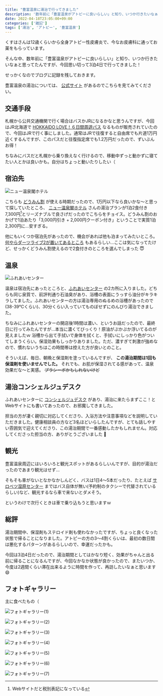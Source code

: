 ```yaml
---
title: "豊富温泉に湯治で行ってきました"
description: '数年前に「豊富温泉がアトピーに良いらしい」と知り、いつか行きたいなぁと思ってたんですが、今回思い切って3泊4日で行ってきました！'
date: 2022-04-18T23:05:00+09:00
categories: ['雑記']
tags: ['湯治', 'アトピー', '豊富温泉']
---
```


くすはさんは12歳くらいから全身アトピー性皮膚炎で、今なお皮膚科に通ってお薬をもらっています。

そんな中、数年前に「豊富温泉がアトピーに良いらしい」と知り、いつか行きたいなぁと思ってたんですが、今回思い切って3泊4日で行ってきました！

せっかくなのでブログに記録を残しておきます。

豊富温泉の湯治については、 [公式サイト](https://toyotomi-onsen.com/) があるのでこちらを見てみてください。

<!--more-->

## 交通手段

札幌から公共交通機関で行く場合はバスかJRになるかなと思うんですが、今回はJR北海道で [HOKKAIDO LOVE！６日間周遊パス](https://www.jrhokkaido.co.jp/hokkaidolove/index.html) なるものが販売されていたので、今回はJRで行く事にしました。通常はJRで往復すると自由席でも片道1万円近くするんですが、このパスだと往復指定席でも1.2万円だったので、ずいぶんお得！

ちなみにバスだと札幌から乗り換えなく行けるので、移動中ずっと動かずに寝てたい人とかは良いかも。自分はちょっと動いたりしたい（

## 宿泊先

![ニュー温泉閣ホテル](1.jpg)

こちらも [どうみん割](https://douminwari.jp/) が使える時期だったので、1万円以下なら良いかな〜と思って探していたところ、 [ニュー温泉閣ホテル](https://new-onsenkaku.com/) さんの湯治プランが1泊2食付き7,300円[^1]とリーズナブルで良さげだったのでこちらをチョイス。どうみん割のおかげで1泊あたり「3,000円引き + 2,000円クーポン付き」ということで実質1泊2,300円に…安すぎる。

他にもいくつか宿泊先があったので、機会があれば他も泊まってみたいところ。 [何やらダーツライブ2が置いてあるところ](https://ukasuymosir.com/floor-map/) もあるらしい…ここは気になってたけど、せっかくどうみん割使えるので2食付きのところを選んでしまった :innocent:

## 温泉

![ふれあいセンター](2.jpg)

温泉は宿泊先にあったところと、[ふれあいセンター](http://www.town.toyotomi.hokkaido.jp/section/syoukoukankouka/a7cug60000001fqi.html) の2カ所に入りました。どちらも同じ泉質で、前評判通り石油臭があり、浴槽の表面にうっすら油分がキラキラしてました。ふれあいセンターの方は湯治専用のぬるめの浴槽があったので(38-39℃くらい)、30分くらい入っていてものぼせずにのんびり湯治できました。

ちなみにふれあいセンターの開店後1時間は濃い、というお話だったので、最終日に行ってみたんですが…本当に濃くてびっくり！原油がぷかぷか浮いてるのが見えましたｗ
浴槽から出て手拭いで身体を拭くと、手拭いにしっかり色がついてしまうくらい。保湿効果もしっかりありました。ただ、濃すぎて刺激が強めなので、慣れないうちはこの時間帯は控えた方が良いとのこと。

そういえば、毎日、朝晩と保湿剤を塗っているんですが、 **この湯治期間は1回も保湿剤を使いませんでした。** それでも、お肌が保湿されてる感があって、温泉効果だな〜と実感。 ~~プラシーボかもしれないけど~~

## 湯治コンシェルジュデスク

ふれあいセンターに [コンシェルジュデスク](https://toyotomi-onsen.com/consult) があり、湯治に来たらまずここ！とWebサイトにも書いてあったので、お邪魔してきました。

担当の方が凄く親切に対応してくださり、入浴方法や注意事項などを説明していただきました。健康相談員の方など3名ほどいらしたんですが、とても話しやすい雰囲気で迎えてくださり、この湯治期間で一番感動したかもしれません。対応してくださった担当の方、ありがとうございました :pray:

## 観光

豊富温泉周辺にはいろいろと観光スポットがあるらしいんですが、目的が湯治だったのであまり観光はせず…

そもそも車がないとなかなかしんどく、バスは1日4〜5本だったり、たとえば [サロベツ湿原センター](http://sarobetsu.or.jp/swc/) まではバス自体が無い(予約制のタクシーで代替されているらしい)など、観光するなら車で来ないとダメそう。

というわけで次行くときは車で乗り込もうと思いますｗ

## 総評

湯治期間中、保湿剤もステロイド剤も使わなかったですが、ちょっと良くなった状態で帰ることになりました。アトピーの方の3〜4割くらいは、最初の数日間は悪化するパターンがあるらしいので、幸運だったかも。

今回は3泊4日だったので、湯治期間としてはかなり短く、効果がちゃんと出る前に帰ることになるんですが、今回なかなか状態が良かったので、またいつか、今度は2週間くらい滞在出来るように時間を作って、再訪したいなぁと思います :smile:

## フォトギャラリー

主に食べたもの（

![フォトギャラリー(1)](p1.jpg)

![フォトギャラリー(2)](p2.jpg)

![フォトギャラリー(3)](p3.jpg)

![フォトギャラリー(4)](p4.jpg)

![フォトギャラリー(5)](p5.jpg)

![フォトギャラリー(6)](p6.jpg)

![フォトギャラリー(7)](p7.jpg)

[^1]: Webサイトだと税別表記になっている
